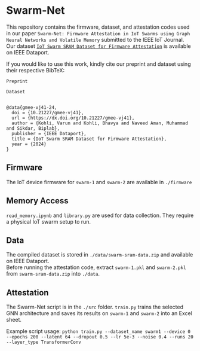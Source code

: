 # Swarm-Net
This repository contains the firmware, dataset, and attestation codes used in our paper `Swarm-Net: Firmware Attestation in IoT Swarms using Graph Neural Networks and Volatile Memory` submitted to the IEEE IoT Journal. Our dataset [`IoT Swarm SRAM Dataset for Firmware Attestation`](https://dx.doi.org/10.21227/gmee-vj41) is available on IEEE Dataport. 

If you would like to use this work, kindly cite our preprint and dataset using their respective BibTeX:

`Preprint`

`Dataset`

```

@data{gmee-vj41-24,
  doi = {10.21227/gmee-vj41},
  url = {https://dx.doi.org/10.21227/gmee-vj41},
  author = {Kohli, Varun and Kohli, Bhavya and Naveed Aman, Muhammad and Sikdar, Biplab},
  publisher = {IEEE Dataport},
  title = {IoT Swarm SRAM Dataset for Firmware Attestation},
  year = {2024}
}
```

## Firmware
The IoT device firmware for `swarm-1` and `swarm-2` are available in `./firmware`

## Memory Access
`read_memory.ipynb` and `library.py` are used for data collection. They require a physical IoT swarm setup to run. 

## Data
The compiled dataset is stored in `./data/swarm-sram-data.zip` and available on IEEE Dataport.\
Before running the attestation code, extract `swarm-1.pkl` and `swarm-2.pkl` from `swarm-sram-data.zip` into `./data`. 

## Attestation

The Swarm-Net script is in the `./src` folder. `train.py` trains the selected GNN architecture and saves its results on `swarm-1` and `swarm-2` into an Excel sheet.

Example script usage: `python train.py --dataset_name swarm1 --device 0 --epochs 200 --latent 64 --dropout 0.5 --lr 5e-3 --noise 0.4 --runs 20 --layer_type TransformerConv`



